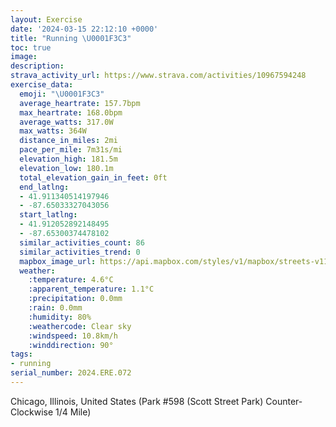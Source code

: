 ```yaml
---
layout: Exercise
date: '2024-03-15 22:12:10 +0000'
title: "Running \U0001F3C3"
toc: true
image:
description:
strava_activity_url: https://www.strava.com/activities/10967594248
exercise_data:
  emoji: "\U0001F3C3"
  average_heartrate: 157.7bpm
  max_heartrate: 168.0bpm
  average_watts: 317.0W
  max_watts: 364W
  distance_in_miles: 2mi
  pace_per_mile: 7m31s/mi
  elevation_high: 181.5m
  elevation_low: 180.1m
  total_elevation_gain_in_feet: 0ft
  end_latlng:
  - 41.911340514197946
  - -87.65033327043056
  start_latlng:
  - 41.912052892148495
  - -87.65300374478102
  similar_activities_count: 86
  similar_activities_trend: 0
  mapbox_image_url: https://api.mapbox.com/styles/v1/mapbox/streets-v11/static/path-5+787af2-1.0(g%7Bx~Fbk~uOCmAE_%40%40YDOt%40%7B%40v%40sABa%40Jc%40BYEY%3FOHW%40YJ_%40AkJGyC%40aBCoAGoHZEb%40QbA%3F%60%40CJ%40DBBRAfDBxABNNRVNJ%40fAGRCPKLSDO%40%5DC%7DBEk%40IUKOQIUCs%40De%40HOLMZEXDhC%40%60%40HTRTRH%60BELENMHWD%5BIsDEOMQOK%5DES%3FcALKFIJOb%40%3FNBf%40%3FbAB%7C%40HTLRPJP%40X%3Fz%40MVQPY%40QEcA%40cAEq%40O_%40KIYIQAk%40BQBQHONKTCLARAz%40FdBDTPVVLjA%40PATOLOHY%3F%5BGaDCMMYOMQES%40%5DB_AC%5DKOK%7BA%3FOFGJBn%40AvBDbAFp%40GbCAnBFtFGhCMBCBIjA),pin-s-s+e5b22e(-87.65122,41.91172),pin-s-f+89ae00(-87.64861000000013,41.91099999999996)/auto/800x800?access_token=pk.eyJ1Ijoiam9zaGJlY2ttYW4iLCJhIjoiY205eWR2aDd1MWZ6djJrbXc4a3M0bWZleiJ9.XiG9OWkNcZk2QzjJbxLB4A
  weather:
    :temperature: 4.6°C
    :apparent_temperature: 1.1°C
    :precipitation: 0.0mm
    :rain: 0.0mm
    :humidity: 80%
    :weathercode: Clear sky
    :windspeed: 10.8km/h
    :winddirection: 90°
tags:
- running
serial_number: 2024.ERE.072
---
```

Chicago, Illinois, United States (Park #598 (Scott Street Park) Counter-Clockwise 1/4 Mile)
